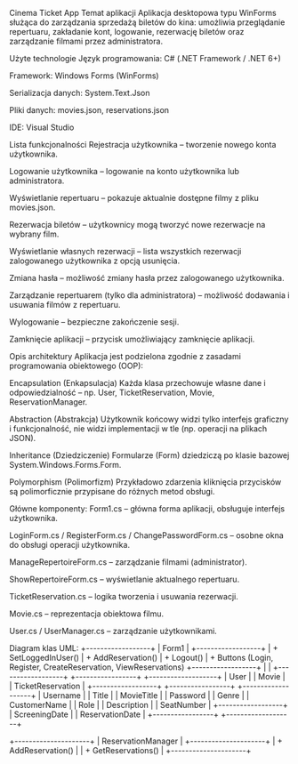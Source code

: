 Cinema Ticket App
Temat aplikacji
Aplikacja desktopowa typu WinForms służąca do zarządzania sprzedażą biletów do kina:
umożliwia przeglądanie repertuaru, zakładanie kont, logowanie, rezerwację biletów oraz zarządzanie filmami przez administratora.

Użyte technologie
Język programowania: C# (.NET Framework / .NET 6+)

Framework: Windows Forms (WinForms)

Serializacja danych: System.Text.Json

Pliki danych: movies.json, reservations.json

IDE: Visual Studio

Lista funkcjonalności
Rejestracja użytkownika – tworzenie nowego konta użytkownika.

Logowanie użytkownika – logowanie na konto użytkownika lub administratora.

Wyświetlanie repertuaru – pokazuje aktualnie dostępne filmy z pliku movies.json.

Rezerwacja biletów – użytkownicy mogą tworzyć nowe rezerwacje na wybrany film.

Wyświetlanie własnych rezerwacji – lista wszystkich rezerwacji zalogowanego użytkownika z opcją usunięcia.

Zmiana hasła – możliwość zmiany hasła przez zalogowanego użytkownika.

Zarządzanie repertuarem (tylko dla administratora) – możliwość dodawania i usuwania filmów z repertuaru.

Wylogowanie – bezpieczne zakończenie sesji.

Zamknięcie aplikacji – przycisk umożliwiający zamknięcie aplikacji.

Opis architektury
Aplikacja jest podzielona zgodnie z zasadami programowania obiektowego (OOP):

Encapsulation (Enkapsulacja)
Każda klasa przechowuje własne dane i odpowiedzialność – np. User, TicketReservation, Movie, ReservationManager.

Abstraction (Abstrakcja)
Użytkownik końcowy widzi tylko interfejs graficzny i funkcjonalność, nie widzi implementacji w tle (np. operacji na plikach JSON).

Inheritance (Dziedziczenie)
Formularze (Form) dziedziczą po klasie bazowej System.Windows.Forms.Form.

Polymorphism (Polimorfizm)
Przykładowo zdarzenia kliknięcia przycisków są polimorficznie przypisane do różnych metod obsługi.

Główne komponenty:
Form1.cs – główna forma aplikacji, obsługuje interfejs użytkownika.

LoginForm.cs / RegisterForm.cs / ChangePasswordForm.cs – osobne okna do obsługi operacji użytkownika.

ManageRepertoireForm.cs – zarządzanie filmami (administrator).

ShowRepertoireForm.cs – wyświetlanie aktualnego repertuaru.

TicketReservation.cs – logika tworzenia i usuwania rezerwacji.

Movie.cs – reprezentacja obiektowa filmu.

User.cs / UserManager.cs – zarządzanie użytkownikami.


Diagram klas UML:
+------------------+
|    Form1         |
+------------------+
| + SetLoggedInUser()
| + AddReservation()
| + Logout()
| + Buttons (Login, Register, CreateReservation, ViewReservations)
+------------------+
         |
         |
+------------------+       +-----------------+       +-------------------+
|   User           |       |  Movie           |       | TicketReservation  |
+------------------+       +-----------------+       +-------------------+
| Username         |       | Title            |       | MovieTitle         |
| Password         |       | Genre            |       | CustomerName       |
| Role             |       | Description      |       | SeatNumber         |
+------------------+       | ScreeningDate    |       | ReservationDate    |
                            +-----------------+       +-------------------+

+---------------------+
| ReservationManager  |
+---------------------+
| + AddReservation()  |
| + GetReservations() |
+---------------------+

